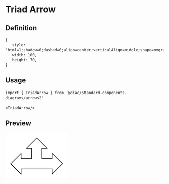 # Triad Arrow

## Definition

```
{
  _style: 'html=1;shadow=0;dashed=0;align=center;verticalAlign=middle;shape=mxgraph.arrows2.triadArrow;dy=10;dx=20;arrowHead=40;',
  _width: 100,
  _height: 70,
}
```

## Usage

```
import { TriadArrow } from '@diac/standard-components-diagrams/arrows2'

<TriadArrow/>
```

## Preview

<img src="./triad-arrow.png" width="200"/>

